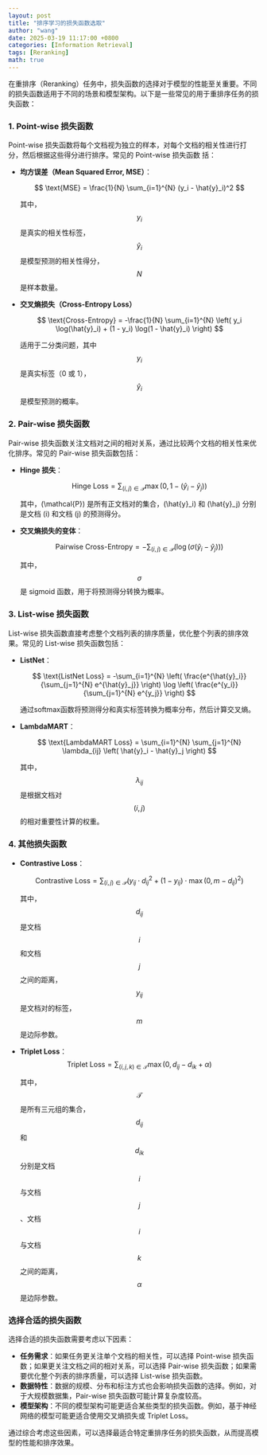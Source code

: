 ```yaml
---
layout: post
title: "排序学习的损失函数选取"
author: "wang"
date: 2025-03-19 11:17:00 +0800
categories: [Information Retrieval]
tags: [Reranking]
math: true
---
```

在重排序（Reranking）任务中，损失函数的选择对于模型的性能至关重要。不同的损失函数适用于不同的场景和模型架构。以下是一些常见的用于重排序任务的损失函数：

### 1. Point-wise 损失函数
Point-wise 损失函数将每个文档视为独立的样本，对每个文档的相关性进行打分，然后根据这些得分进行排序。常见的 Point-wise 损失函数 括：

- **均方误差（Mean Squared Error, MSE）**：

  $$
  \text{MSE} = \frac{1}{N} \sum_{i=1}^{N} (y_i - \hat{y}_i)^2
  $$

  其中，$$y_i$$ 是真实的相关性标签，$$\hat{y}_i$$ 是模型预测的相关性得分，$$N$$ 是样本数量。

- **交叉熵损失（Cross-Entropy Loss）**

  $$
  \text{Cross-Entropy} = -\frac{1}{N} \sum_{i=1}^{N} \left( y_i \log(\hat{y}_i) + (1 - y_i) \log(1 - \hat{y}_i) \right)
  $$

  适用于二分类问题，其中 $$y_i$$ 是真实标签（0 或 1），$$\hat{y}_i$$ 是模型预测的概率。

### 2. Pair-wise 损失函数
Pair-wise 损失函数关注文档对之间的相对关系，通过比较两个文档的相关性来优化排序。常见的 Pair-wise 损失函数包括：

- **Hinge 损失**：

  $$
  \text{Hinge Loss} = \sum_{(i,j) \in \mathcal{P}} \max(0, 1 - (\hat{y}_i - \hat{y}_j))
  $$

  其中，\(\mathcal{P}\) 是所有正文档对的集合，\(\hat{y}_i\) 和 \(\hat{y}_j\) 分别是文档 \(i\) 和文档 \(j\) 的预测得分。

- **交叉熵损失的变体**：

  $$
  \text{Pairwise Cross-Entropy} = -\sum_{(i,j) \in \mathcal{P}} \left( \log(\sigma(\hat{y}_i - \hat{y}_j)) \right)
  $$

  其中，$$\sigma$$ 是 sigmoid 函数，用于将预测得分转换为概率。

### 3. List-wise 损失函数
List-wise 损失函数直接考虑整个文档列表的排序质量，优化整个列表的排序效果。常见的 List-wise 损失函数包括：

- **ListNet**：

  $$
  \text{ListNet Loss} = -\sum_{i=1}^{N} \left( \frac{e^{\hat{y}_i}}{\sum_{j=1}^{N} e^{\hat{y}_j}} \right) \log \left( \frac{e^{y_i}}{\sum_{j=1}^{N} e^{y_j}} \right)
  $$

  通过softmax函数将预测得分和真实标签转换为概率分布，然后计算交叉熵。

- **LambdaMART**：

  $$
  \text{LambdaMART Loss} = \sum_{i=1}^{N} \sum_{j=1}^{N} \lambda_{ij} \left( \hat{y}_i - \hat{y}_j \right)
  $$
  
  其中，$$\lambda_{ij}$$ 是根据文档对 $$(i, j)$$ 的相对重要性计算的权重。

### 4. 其他损失函数
- **Contrastive Loss**：

  $$
  \text{Contrastive Loss} = \sum_{(i,j) \in \mathcal{P}} \left( y_{ij} \cdot d_{ij}^2 + (1 - y_{ij}) \cdot \max(0, m - d_{ij})^2 \right)
  $$
  
  其中，$$d_{ij}$$ 是文档 $$i$$ 和文档 $$j$$ 之间的距离，$$y_{ij}$$ 是文档对的标签，$$m$$是边际参数。


- **Triplet Loss**：
  $$
  \text{Triplet Loss} = \sum_{(i,j,k) \in \mathcal{T}} \max(0, d_{ij} - d_{ik} + \alpha)
  $$
  
  其中，$$\mathcal{T}$$ 是所有三元组的集合，$$d_{ij}$$ 和 $$d_{ik}$$ 分别是文档 $$i$$与文档 $$j$$、文档 $$i$$ 与文档 $$k$$ 之间的距离，$$\alpha$$ 是边际参数。

### 选择合适的损失函数
选择合适的损失函数需要考虑以下因素：
- **任务需求**：如果任务更关注单个文档的相关性，可以选择 Point-wise 损失函数；如果更关注文档之间的相对关系，可以选择 Pair-wise 损失函数；如果需要优化整个列表的排序质量，可以选择 List-wise 损失函数。
- **数据特性**：数据的规模、分布和标注方式也会影响损失函数的选择。例如，对于大规模数据集，Pair-wise 损失函数可能计算复杂度较高。
- **模型架构**：不同的模型架构可能更适合某些类型的损失函数。例如，基于神经网络的模型可能更适合使用交叉熵损失或 Triplet Loss。

通过综合考虑这些因素，可以选择最适合特定重排序任务的损失函数，从而提高模型的性能和排序效果。
